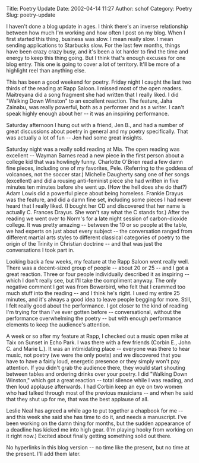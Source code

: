 Title: Poetry Update
Date: 2002-04-14 11:27
Author: schof
Category: Poetry
Slug: poetry-update

I haven't done a blog update in ages. I think there's an inverse
relationship between how much I'm working and how often I post on my
blog. When I first started this thing, business was slow. I mean really
slow. I mean sending applications to Starbucks slow. For the last few
months, things have been crazy crazy busy, and it's been a lot harder to
find the time and energy to keep this thing going. But I think that's
enough excuses for one blog entry. This one is going to cover a lot of
territory. It'll be more of a highlight reel than anything else.

This has been a good weekend for poetry. Friday night I caught the last
two thirds of the reading at Rapp Saloon. I missed most of the open
readers. Maitreyana did a song fragment she had written that I really
liked. I did "Walking Down Winston" to an excellent reaction. The
feature, Jaha Zainabu, was really powerful, both as a performer and as a
writer. I can't speak highly enough about her -- it was an inspiring
performance.

Saturday afternoon I hung out with a friend, Jen B., and had a number of
great discussions about poetry in general and my poetry specifically.
That was actually a lot of fun -- Jen had some great insights.

Saturday night was a really solid reading at Mia. The open reading was
excellent -- Wayman Barnes read a new piece in the first person about a
college kid that was howlingly funny. Charlotte O'Brien read a few damn
fine pieces, including one of my favorites, Pele. (Referring to the
goddess of volcanoes, not the soccer star.) Michelle Daugherty sang one
of her songs (excellent) and did a rousing anti-feminist piece she had
written in five minutes ten minutes before she went up. (How the hell
does she do that?) Adam Lowis did a powerful piece about being homeless.
Frankie Drayus was the feature, and did a damn fine set, including some
pieces I had never heard that I really liked. (I bought her CD and
discovered that her name is actually C. Frances Drayus. She won't say
what the C stands for.) After the reading we went over to Norm's for a
late night session of carbon-dioxide college. It was pretty amazing --
between the 10 or so people at the table, we had experts on just about
every subject -- the conversation ranged from different martial arts
styles to different classical categories of poetry to the origin of the
Trinity in Christian doctrine -- and that was just the conversations I
took part in.

Looking back a few weeks, my feature at the Rapp Saloon went really
well. There was a decent-sized group of people -- about 20 or 25 -- and
I got a great reaction. Three or four people individually described it
as inspiring -- which I don't really see, but I'll take the compliment
anyway. The only negative comment I got was from Bowerbird, who felt
that I crammed too much stuff into the reading -- and I think he's
right. I used my entire 25 minutes, and it's always a good idea to leave
people begging for more. Still, I felt really good about the
performance. I got closer to the kind of reading I'm trying for than
I've ever gotten before -- conversational, without the performance
overwhelming the poetry -- but with enough performance elements to keep
the audience's attention.

A week or so after my feature at Rapp, I checked out a music open mike
at Taix on Sunset in Echo Park. I was there with a few friends (Corbin
E., John C. and Marie L.). It was an intimidating place -- everyone was
there to hear music, not poetry (we were the only poets) and we
discovered that you have to have a fairly loud, energetic presence or
they simply won't pay attention. If you didn't grab the audience there,
they would start shouting between tables and ordering drinks over your
poetry. I did "Walking Down Winston," which got a great reaction --
total silence while I was reading, and then loud applause afterwards. I
had Corbin keep an eye on two women who had talked through most of the
previous musicians -- and when he said that they shut up for me, that
was the best applause of all.

Leslie Neal has agreed a while ago to put together a chapbook for me --
and this week she said she has time to do it, and needs a manuscript.
I've been working on the damn thing for months, but the sudden
appearance of a deadline has kicked me into high gear. (I'm playing
hooky from working on it right now.) Excited about finally getting
something solid out there.

No hyperlinks in this blog version -- no time like the present, but no
time at the present. I'll add them later.

